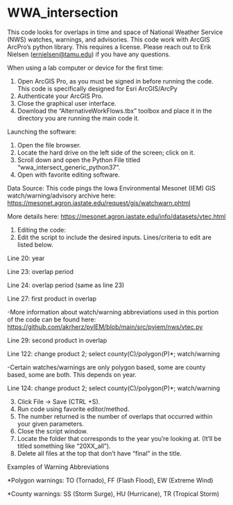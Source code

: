 # WWA_intersection

This code looks for overlaps in time and space of National Weather Service (NWS) watches, warnings, and advisories. This code work with ArcGIS ArcPro’s python library. This requires a license. Please reach out to Erik Nielsen (ernielsen@tamu.edu) if you have any questions.  

When using a lab computer or device for the first time: 
1.	Open ArcGIS Pro, as you must be signed in before running the code. This code is specifically designed for Esri ArcGIS/ArcPy
2.	Authenticate your ArcGIS Pro. 
3.	Close the graphical user interface.
4.	Download the “AlternativeWorkFlows.tbx” toolbox and place it in the directory you are running the main code it. 

Launching the software:
1.	Open the file browser.
2.	Locate the hard drive on the left side of the screen; click on it. 
3.	Scroll down and open the Python File titled “wwa_intersect_generic_python37”.
4.	Open with favorite editing software.

Data Source:
This code pings the Iowa Environmental Mesonet (IEM) GIS watch/warning/advisory archive here: https://mesonet.agron.iastate.edu/request/gis/watchwarn.phtml

More details here: https://mesonet.agron.iastate.edu/info/datasets/vtec.html 


1. Editing the code:
2.	Edit the script to include the desired inputs. Lines/criteria to edit are listed below.
   
Line 20: year

Line 23: overlap period 

Line 24: overlap period (same as line 23)

Line 27: first product in overlap 

-More information about watch/warning abbreviations used in this portion of the code can be found here: https://github.com/akrherz/pyIEM/blob/main/src/pyiem/nws/vtec.py

Line 29: second product in overlap

Line 122: change product 2; select county(C)/polygon(P)*; watch/warning

-Certain watches/warnings are only polygon based, some are county based, some are both. This depends on year.

Line 124: change product 2; select county(C)/polygon(P)*; watch/warning

3.	Click File → Save (CTRL +S).
4.	Run code using favorite editor/method.
5.	The number returned is the number of overlaps that occurred within your given parameters. 
6.	Close the script window.
7.	Locate the folder that corresponds to the year you’re looking at. (It’ll be titled something like “20XX_all”).
8.	Delete all files at the top that don’t have “final” in the title. 

Examples of Warning Abbreviations

*Polygon warnings: TO (Tornado), FF (Flash Flood), EW (Extreme Wind)

*County warnings: SS (Storm Surge), HU (Hurricane), TR (Tropical Storm) 


